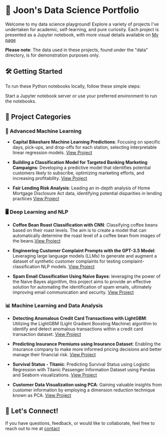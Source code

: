 # 🚀 Joon's Data Science Portfolio

Welcome to my data science playground! Explore a variety of projects I've undertaken for academic, self-learning, and pure curiosity. Each project is presented as a Jupyter notebook, with more visual details available on [My page](https://github.com/jfh5580)

**Please note**: The data used in these projects, found under the "data" directory, is for demonstration purposes only.

## 🛠️ Getting Started

To run these Python notebooks locally, follow these simple steps:

Start a Jupyter notebook server or use your preferred environment to run the notebooks.
   
## 📂 Project Categories

### 🤖 Advanced Machine Learning

- **Capital Bikeshare Machine Learning Predictions**: Focusing on specific days, pick-ups, and drop-offs for each station, selecting interpretable linear regression models. 
  [View Project](projects/CapitalBikeshare_project.ipynb)

- **Building a Classification Model for Targeted Banking Marketing Campaigns**: Developing a predictive model that identifies potential customers likely to subscribe, optimizing marketing efforts, and increasing profitability.
  [View Project](projects/Bank_Marketing_Final_JOON.ipynb)

- **Fair Lending Risk Analysis**: Leading an in-depth analysis of Home Mortgage Disclosure Act data, identifying potential disparities in lending practices
  [View Project](https://github.com/jfh5580/DNSC6290_RML)

### 🖥️ Deep Learning and NLP

- **Coffee Bean Roast Classification with CNN**: Classifying coffee beans based on their roast levels. The aim is to create a model that can automatically determine the roast level of a coffee bean from images of the beans.[View Project](projects/projects/CoffeeBeansRoast_CNN.ipynb)

- **Engineering Customer Complaint Prompts with the GPT-3.5 Model**: Leveraging large language models (LLMs) to generate and augment a dataset of synthetic customer complaints for testing complaint-classification NLP models.
  [View Project](projects/GPT3_5_Prompt_Engineering.ipynb)

- **Spam Email Classification Using Naive Bayes**: leveraging the power of the Naive Bayes algorithm, this project aims to provide an effective solution for automating the identification of spam emails, ultimately improving email communication and security.
  [View Project](projects/Spam_Naive_Bayes.ipynb)

### 📊 Machine Learning and Data Analysis 

- **Detecting Anomalous Credit Card Transactions with LightGBM**:  Utilizing the LightGBM (Light Gradient Boosting Machine) algorithm to identify and detect anomalous transactions within a credit card transaction dataset.
  [View Project](projects/LightGBM.ipynb)

- **Predicting Insurance Premiums using Insurance Dataset**: Enabling the insurance company to make more informed pricing decisions and better manage their financial risk.
  [View Project](projects/Insurance_Linear_Regression.ipynb)

- **Survival Status - Titanic**: Predicting Survival Status using Logistic Regression with Titanic Passenger Information Dataset using Pandas and Seaborn visualizations.
  [View Project](projects/Titanic_Logistic_Regression.ipynb)

- **Customer Data Visualization using PCA**: Gaining valuable insights from customer information by employing a dimension reduction technique known as PCA.
  [View Project](projects/PCA_Visualization.ipynb)


## 📧 Let's Connect!

If you have questions, feedback, or would like to collaborate, feel free to reach out to me at [contact](https://github.com/jfh5580)
